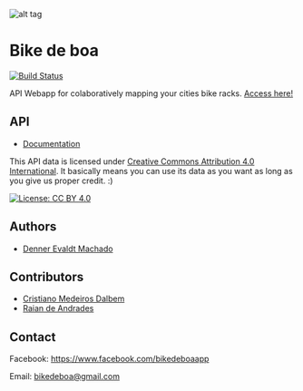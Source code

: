 
![alt tag](https://www.bikedeboa.com.br/apple-touch-icon.png)
# Bike de boa

[![Build Status](https://travis-ci.org/dennerevaldt/bikedeboa-api.svg?branch=master)](https://travis-ci.org/dennerevaldt/bikedeboa-api)

API Webapp for colaboratively mapping your cities bike racks. <a href="https://www.bikedeboa.com.br" target="_blank">Access here!</a>

## API

* [Documentation](https://bdb-api.herokuapp.com/v1/doc)

This API data is licensed under [Creative Commons Attribution 4.0 International](https://creativecommons.org/licenses/by/4.0/). It basically means you can use its data as you want as long as you give us proper credit. :)

[![License: CC BY 4.0](https://licensebuttons.net/l/by/4.0/80x15.png)](http://creativecommons.org/licenses/by/4.0/)


## Authors

* [Denner Evaldt Machado](https://github.com/dennerevaldt)

## Contributors

* [Cristiano Medeiros Dalbem](https://github.com/cmdalbem)
* [Raian de Andrades](https://github.com/RaianAndrades)

## Contact

Facebook: https://www.facebook.com/bikedeboaapp

Email: bikedeboa@gmail.com

